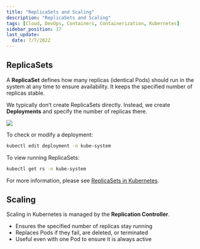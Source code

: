 ```yaml
---
title: "ReplicaSets and Scaling"
description: "ReplicaSets and Scaling"
tags: [Cloud, DevOps, Containers, Containerization, Kubernetes]
sidebar_position: 17
last_update:
  date: 7/7/2022
---
```


## ReplicaSets

A **ReplicaSet** defines how many replicas (identical Pods) should run in the system at any time to ensure availability. It keeps the specified number of replicas stable.

We typically don’t create ReplicaSets directly. Instead, we create **Deployments** and specify the number of replicas there.

<div class='img-center'>

![](/img/docs//deploy-replset-pods.png)

</div>

To check or modify a deployment:

```bash
kubectl edit deployment -n kube-system
```

To view running ReplicaSets:

```bash
kubectl get rs -n kube-system
```

For more information, please see [ReplicaSets in Kubernetes](https://kubernetes.io/docs/concepts/workloads/controllers/replicaset/).



## Scaling

Scaling in Kubernetes is managed by the **Replication Controller**.

- Ensures the specified number of replicas stay running
- Replaces Pods if they fail, are deleted, or terminated
- Useful even with one Pod to ensure it is always active


 

 
